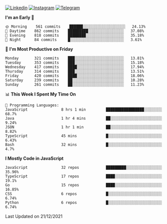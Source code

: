 [![Linkedin](https://img.shields.io/badge/-Archie-blue?style=flat-square&labelColor=gray&logo=Linkedin&logoColor=white&link=https://www.linkedin.com/in/archisdi)](https://www.linkedin.com/in/archisdi)
[![Instagram](https://img.shields.io/badge/-@archisdi-orange?style=flat-square&labelColor=gray&logo=Instagram&logoColor=white&link=https://www.instagram.com/archisdi)](https://www.instagram.com/archisdi)
[![Telegram](https://img.shields.io/badge/-aai-informational?style=flat-square&labelColor=gray&logo=telegram&logoColor=white&link=https://t.me/archisdi)](https://t.me/archisdi)

<!--START_SECTION:waka-->
**I'm an Early 🐤** 

```text
🌞 Morning    561 commits    ██████░░░░░░░░░░░░░░░░░░░   24.13% 
🌆 Daytime    862 commits    █████████░░░░░░░░░░░░░░░░   37.08% 
🌃 Evening    818 commits    ████████░░░░░░░░░░░░░░░░░   35.18% 
🌙 Night      84 commits     █░░░░░░░░░░░░░░░░░░░░░░░░   3.61%

```
📅 **I'm Most Productive on Friday** 

```text
Monday       321 commits    ███░░░░░░░░░░░░░░░░░░░░░░   13.81% 
Tuesday      353 commits    ███░░░░░░░░░░░░░░░░░░░░░░   15.18% 
Wednesday    417 commits    ████░░░░░░░░░░░░░░░░░░░░░   17.94% 
Thursday     314 commits    ███░░░░░░░░░░░░░░░░░░░░░░   13.51% 
Friday       420 commits    ████░░░░░░░░░░░░░░░░░░░░░   18.06% 
Saturday     239 commits    ██░░░░░░░░░░░░░░░░░░░░░░░   10.28% 
Sunday       261 commits    ██░░░░░░░░░░░░░░░░░░░░░░░   11.23%

```


📊 **This Week I Spent My Time On** 

```text
💬 Programming Languages: 
JavaScript               8 hrs 1 min         █████████████████░░░░░░░░   68.7% 
Java                     1 hr 4 mins         ██░░░░░░░░░░░░░░░░░░░░░░░   9.24% 
JSON                     1 hr 1 min          ██░░░░░░░░░░░░░░░░░░░░░░░   8.82% 
TypeScript               45 mins             █░░░░░░░░░░░░░░░░░░░░░░░░   6.43% 
Bash                     32 mins             █░░░░░░░░░░░░░░░░░░░░░░░░   4.7%

```

**I Mostly Code in JavaScript** 

```text
JavaScript               32 repos            █████████░░░░░░░░░░░░░░░░   35.96% 
TypeScript               17 repos            ████░░░░░░░░░░░░░░░░░░░░░   19.1% 
Go                       15 repos            ████░░░░░░░░░░░░░░░░░░░░░   16.85% 
CSS                      6 repos             █░░░░░░░░░░░░░░░░░░░░░░░░   6.74% 
Python                   6 repos             █░░░░░░░░░░░░░░░░░░░░░░░░   6.74%

```



 Last Updated on 21/12/2021
<!--END_SECTION:waka-->